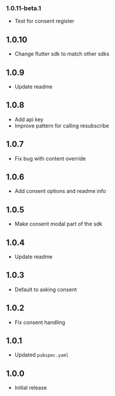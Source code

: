 ### 1.0.11-beta.1

- Test for consent register

## 1.0.10

- Change flutter sdk to match other sdks

## 1.0.9

- Update readme

## 1.0.8

- Add api key
- Improve pattern for calling resubscribe

## 1.0.7

- Fix bug with content override

## 1.0.6

- Add consent options and readme info

## 1.0.5

- Make consent modal part of the sdk

## 1.0.4

- Update readme

## 1.0.3

- Default to asking consent

## 1.0.2

- Fix consent handling

## 1.0.1

- Updated `pubspec.yaml`

## 1.0.0

- Initial release